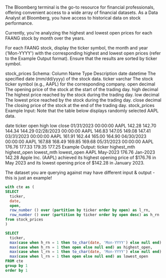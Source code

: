 The Bloomberg terminal is the go-to resource for financial professionals, offering convenient access to a wide array of financial datasets. As a Data Analyst at Bloomberg, you have access to historical data on stock performance.

Currently, you're analyzing the highest and lowest open prices for each FAANG stock by month over the years.

For each FAANG stock, display the ticker symbol, the month and year ('Mon-YYYY') with the corresponding highest and lowest open prices (refer to the Example Output format). Ensure that the results are sorted by ticker symbol.

stock_prices Schema:
Column Name	Type	Description
date	datetime	The specified date (mm/dd/yyyy) of the stock data.
ticker	varchar	The stock ticker symbol (e.g., AAPL) for the corresponding company.
open	decimal	The opening price of the stock at the start of the trading day.
high	decimal	The highest price reached by the stock during the trading day.
low	decimal	The lowest price reached by the stock during the trading day.
close	decimal	The closing price of the stock at the end of the trading day.
stock_prices Example Input:
Note that the table below displays randomly selected AAPL data.

date	ticker	open	high	low	close
01/31/2023 00:00:00	AAPL	142.28	142.70	144.34	144.29
02/28/2023 00:00:00	AAPL	146.83	147.05	149.08	147.41
03/31/2023 00:00:00	AAPL	161.91	162.44	165.00	164.90
04/30/2023 00:00:00	AAPL	167.88	168.49	169.85	169.68
05/31/2023 00:00:00	AAPL	176.76	177.33	179.35	177.25
Example Output:
ticker	highest_mth	highest_open	lowest_mth	lowest_open
AAPL	May-2023	176.76	Jan-2023	142.28
Apple Inc. (AAPL) achieved its highest opening price of $176.76 in May 2023 and its lowest opening price of $142.28 in January 2023.

The dataset you are querying against may have different input & output - this is just an example!


```sql
with cte as (
SELECT
  ticker,
  date,
  open,
  row_number () over (partition by ticker order by open) as l_rn,
  row_number () over (partition by ticker order by open desc) as h_rn
from stock_prices
)

SELECT
  ticker,
  max(case when h_rn = 1 then to_char(date, 'Mon-YYYY') else null end) as highest_mth,
  max(case when h_rn = 1 then open else null end) as highest_open,
  max(case when l_rn = 1 then to_char(date, 'Mon-YYYY') else null end) as lowest_mth,
  max(case when l_rn = 1 then open else null end) as lowest_open
FROM cte
group by 1
order by 1
```